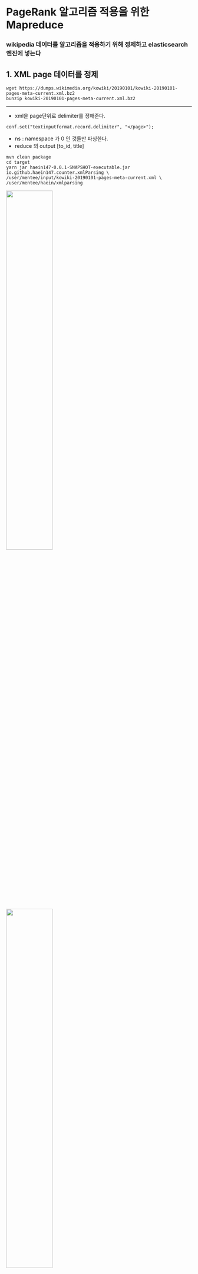 

# PageRank 알고리즘 적용을 위한 Mapreduce

### wikipedia 데이터를 알고리즘을 적용하기 위해 정제하고 elasticsearch 엔진에 넣는다

## 1. XML page 데이터를 정제
```
wget https://dumps.wikimedia.org/kowiki/20190101/kowiki-20190101-pages-meta-current.xml.bz2
bunzip kowiki-20190101-pages-meta-current.xml.bz2
```
<hr />

- xml을 page단위로 delimiter를 정해준다.
```
conf.set("textinputformat.record.delimiter", "</page>");
```
- ns : namespace 가 0 인 것들만 파싱한다.
- reduce 의 output [to_id, title]

```
mvn clean package
cd target
yarn jar haein147-0.0.1-SNAPSHOT-executable.jar io.github.haein147.counter.xmlParsing \
/user/mentee/input/kowiki-20190101-pages-meta-current.xml \
/user/mentee/haein/xmlparsing
```

<div>
  <img width="50%" src="https://user-images.githubusercontent.com/43582223/52904613-bcb23680-3271-11e9-97c1-7cddf9faa6e0.png"></img>
 <img  width="50%" src="https://user-images.githubusercontent.com/43582223/52904938-06048500-3276-11e9-853c-57a1a2887339.png"></img>
</div>

<hr />


## 2. 정제
- from_id들이 있는 tsv파일을 dump 받는다.
- dump 받은 파일을 MYSQL에 넣는다.
- pl_id 와 pl_title, namepace 만 뽑아낸다.
- aws s3에 업로드
```
wget https://dumps.wikimedia.org/kowiki/20190101/kowiki-20190101-pagelinks.sql.gz
gunzip kowiki-20190101-pagelinks.sql.gz
mysql -uroot -pwikipedia WIKIPEDIA < kowiki-20190101-pagelinks.sql 
mysql -N -uroot -pwikipedia -e \
"SELECT pl_from, pl_title, pl_namespace FROM pagelinks;" WIKIPEDIA > pagelinks.tsv 
aws s3 cp pagelinks.tsv s3://encore-s3/
```

- tsv 파일의 title 앞에 namespace가 있는 것을 빼준다. 
- namespace 넘버 타이틀
```
yum install jq
curl https://dumps.wikimedia.org/kowiki/20190120/kowiki-20190120-siteinfo-namespaces.json.gz \
|zcat |jq -r '.query.namespaces | to_entries[] | .key +"\t"+ .value["*"]' 
```
<div>
<img  width="50%" src="https://user-images.githubusercontent.com/43582223/52904148-3bf03c00-326b-11e9-91c3-e5518777ec69.png"></img>
</div>
```
yarn jar haein147-0.0.1-SNAPSHOT-executable.jar io.github.haein147.properties.setNameSpace \
/user/mentee/input/pagelinks.tsv \
/user/mentee/haein/setnamespce
```


## 3. redirect 되는 페이지들을 정제한다. 
- redirect.tsv dump를 받아 id를 키로 잡고 Join 해준다.
```
wget https://dumps.wikimedia.org/kowiki/20190101/kowiki-20190101-redirect.sql.gz
gunzip kowiki-20190101-redirect.sql.gz
```
- pagelinks.tsv와 함께 redirect.tsv도 namespace가 0인것만 가져온다.
```
yarn jar haein147-0.0.1-SNAPSHOT-executable.jar io.github.haein147.properties.setNameSpace \
/user/mentee/input/redirect.tsv \
/user/mentee/haein/setnamespce_redirect 
yarn jar haein147-0.0.1-SNAPSHOT-executable.jar io.github.haein147.properties.setNameSpace\
/user/mentee/input/redirect.tsv \
/user/mentee/haein/setnamespce_redirect
```
<div>
<img width="50%" s<img width="50%" src="https://user-images.githubusercontent.com/43582223/52905111-b2e00180-3278-11e9-872a-0dd6c70a59e5.png"></img>
<img width="50%" s<img width="50%" src="https://user-images.githubusercontent.com/43582223/52905154-78c32f80-3279-11e9-8511-e8ce3fd791bd.png"></img>
</div>

- xml 파일과 tsv 파일을 redirect 의 to_id 와 같으면 빼준다.
```
yarn jar haein147-0.0.1-SNAPSHOT-executable.jar io.github.haein147.redirectRemove.redirectRemoveXml \
/user/mentee/haein/setnamespace \
/user/mentee/haein/setnamespce_redirect_1 \
/user/mentee/haein/redirect_remove_TSV

yarn jar haein147-0.0.1-SNAPSHOT-executable.jar io.github.haein147.redirectRemove.redirectRemoveXml\
/user/mentee/haein/xmlparsing \
/user/mentee/haein/setnamespce_redirect_1 \
/user/mentee/haein/redirect_remove_XML
```

> setnamespace : 40604591
> setnamespace_redirect : 565588
> redirect_remove_TSV : 40038831

> xmlparsing : 1004322
> setnamespace_redirect : 565588
> redirect_remove_XML : 439033

## 4. from_id to_id 를 만들고 pagerank 적용

- from_id to_id 의 쌍으로 나올 수 있도록 조인
```
yarn jar haein147-0.0.1-SNAPSHOT-executable.jar io.github.haein147.Join.ReduceJoin /user/mentee/haein/redirect_remove_TSV /user/mentee/haein/redirect_remove_XML /user/mentee/haein/from_to_Join
```
- from_id 와 to_id의 list들로 뽑아낸다. 
- 하나의 문서가 어떤 문서 안에 포함되어있는지를 점수로 매겨주어야한다.
